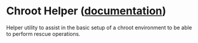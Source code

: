 
# Chroot Helper ([documentation](https://pythoncliapplications.gitlab.io/CLIApplicationsManager/includes/ChrootHelper/index.html))

Helper utility to assist in the basic setup of a chroot environment to be able to perform rescue operations.
